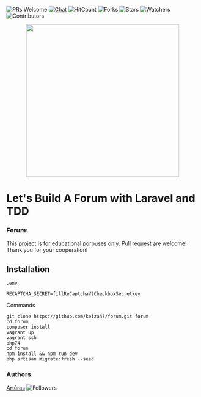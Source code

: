 ![PRs Welcome](https://img.shields.io/badge/PRs-welcome-brightgreen.svg)
[![Chat](https://img.shields.io/discord/620935790867906561?label=chat)](https://discordapp.com/channels/620935790867906561)
![HitCount](http://hits.dwyl.io/keizah7/forum.svg)
![Forks](https://img.shields.io/github/forks/keizah7/forum?style=social)
![Stars](https://img.shields.io/github/stars/keizah7/forum?style=social)
![Watchers](https://img.shields.io/github/watchers/keizah7/forum?style=social)
![Contributors](https://img.shields.io/github/contributors/keizah7/forum)

<p align="center"><img src="https://res.cloudinary.com/dtfbvvkyp/image/upload/v1566331377/laravel-logolockup-cmyk-red.svg" width="400"></p>

# Let's Build A Forum with Laravel and TDD

### Forum:
This project is for educational porpuses only. Pull request are welcome! Thank you for your cooperation!

## Installation
`.env`
```
RECAPTCHA_SECRET=fillReCaptchaV2CheckboxSecretkey
```
Commands
```
git clone https://github.com/keizah7/forum.git forum
cd forum
composer install
vagrant up
vagrant ssh
php74
cd forum
npm install && npm run dev
php artisan migrate:fresh --seed
```

### Authors
[Artūras](https://github.com/keizah7) ![Followers](https://img.shields.io/github/followers/keizah7?style=social)
